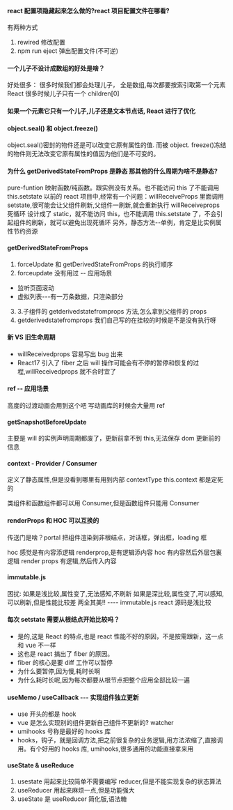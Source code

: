 #### react 配置项隐藏起来怎么做的?react 项目配置文件在哪看?

有两种方式

1. rewired 修改配置
2. npm run eject 弹出配置文件(不可逆)

#### 一个儿子不设计成数组的好处是啥？

好处很多：
很多时候我们都会处理儿子，
全是数组,每次都要按索引取第一个元素
React 很多时候儿子只有一个 children[0]

#### 如果一个元素它只有一个儿子,儿子还是文本节点话, React 进行了优化

#### object.seal() 和 object.freeze()

object.seal()密封的物件还是可以改变它原有属性的值.
而被 object. freeze()冻结的物件则无法改变它原有属性的值因为他们是不可变的。

#### 为什么 getDerivedStateFromProps 是静态 那其他的什么周期为啥不是静态?

pure-funtion 映射函数/纯函数。跟实例没有关系。也不能访问 this 了不能调用 this.setstate
以前的 react 项目中,经常有一个问题：willReceiveProps 里面调用 setstate,很可能会让父组件刷新,父组件一刷新,就会重新执行 willReceiveprops 死循环
设计成了 static，就不能访问 this，也不能调用 this.setstate 了，不会引起组件的刷新，就可以避免出现死循环
另外，静态方法--单例，肯定是比实例属性节约资源

#### getDerivedStateFromProps

1. forceUpdate 和 getDerivedStateFromProps 的执行顺序
2. forceupdate 没有用过 -- 应用场景

- 监听页面滚动
- 虚拟列表---有一万条数据，只渲染部分

3. 3.子组件的 getderivedstatefromprops 方法,怎么拿到父组件的 props
4. getderivedstatefromprops 我们自己写的在挂较的时候是不是没有执行呀

#### 新 VS 旧生命周期

- willReceivedprops 容易写出 bug 出来
- React17 引入了 fiber 之后 will 操作可能会有不停的暂停和恢复的过程,willReceivedprops 就不合时宜了

#### ref -- 应用场景

高度的过渡动画会用到这个吧 写动画库的时候会大量用 ref

#### getSnapshotBeforeUpdate

主要是 will 的实例声明周期都废了，更新前拿不到 this,无法保存 dom 更新前的信息

#### context - Provider / Consumer

定义了静态属性,但是没看到哪里有用到内部 contextType this.context 都是定死的

类组件和函数组件都可以用 Consumer,但是函数组件只能用 Consumer

#### renderProps 和 HOC 可以互换的

传送门是啥？portal
把组件渲染到非根结点，对话框，弹出框，loading 框

hoc 感觉是有内容添逻辑 renderprop,是有逻辑添内容
hoc 有内容然后外层包裏逻辑 render props 有逻辑,然后传入内容

#### immutable.js

困扰:
如果是浅比较,属性变了,无法感知,不刷新
如果是深比较,属性变了,可以感知,可以刷新,但是性能比较差
两全其美!! ---- immutable.js
react 源码是浅比较

#### 每次 setstate 需要从根结点开始比较吗？

- 是的,这是 React 的特点,也是 react 性能不好的原因，不是按需跟新，这一点和 vue 不一样
- 这也是 react 搞出了 fiber 的原因。
- fiber 的核心是要 diff 工作可以暂停
- 为什么要暂停,因为慢,耗时长啊
- 为什么耗时长呢,因为每次都要从根节点把整个应用全部比较一遍

#### useMemo / useCallback --- 实现组件独立更新

- use 开头的都是 hook
- vue 是怎么实现别的组件更新自己组件不更新的? watcher
- umihooks 号称是最好的 hooks 库
- hooks，钩子，就是回调方法,把之前很复杂的业务逻辑,用方法浓缩了,直接调用。有个好用的 hooks 库, umihooks,很多通用的功能直接拿来用

#### useState & useReduce

1. usestate 用起来比较简单不需要编写 reducer,但是不能实现复杂的状态算法
2. useReducer 用起来麻烦一点,但是功能强大
3. useState 是 useReducer 简化版,语法糖
